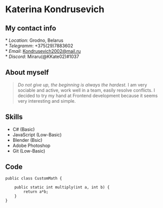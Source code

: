 # Katerina Kondrusevich
## My contact info
\* *Location*: Grodno, Belarus\
\* *Telegramm*: +375(29)7883602\
\* *Email*: Kondrusevich2002@mail.ru\
\* *Discord*: Miraru(@KKate02)#1037
## About myself
> *Do not give up, the beginning is always the hardest.*
I am very sociable and active, work well in a team, easily resolve conflicts. I decided to try my hand at Frontend development because it seems very interesting and simple.
## Skills
- C# (Basic)
- JavaScript (Low-Basic)
- Blender (Bsic)
- Adobe Photoshop
- Git (Low-Basic)
## Code
```
public class CustomMath {

    public static int multiply(int a, int b) {
        return a*b;
    }
}
```